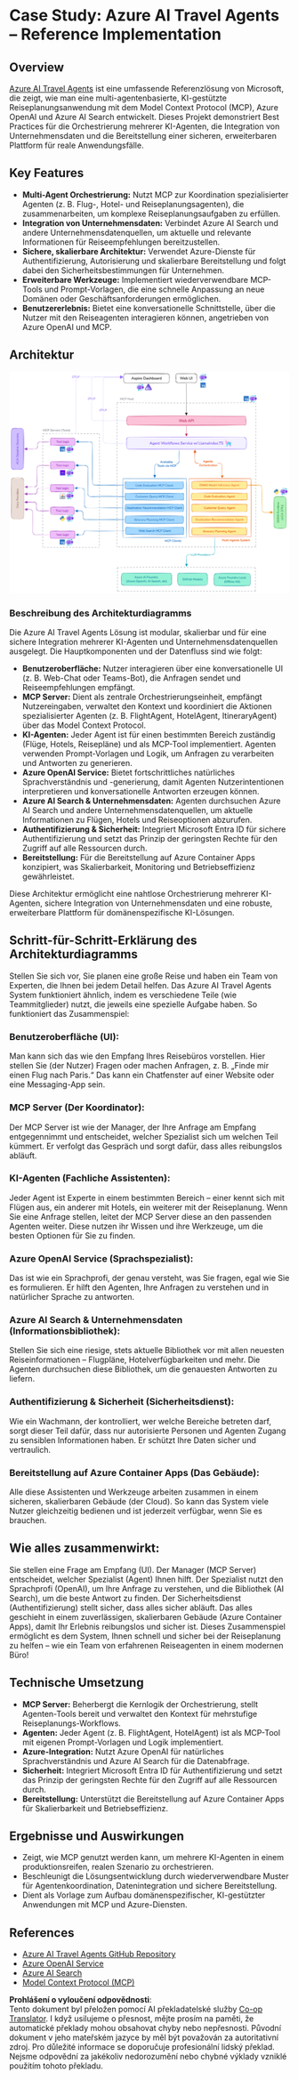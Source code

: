 <!--
CO_OP_TRANSLATOR_METADATA:
{
  "original_hash": "4d3415b9d2bf58bc69be07f945a69e07",
  "translation_date": "2025-05-27T16:18:28+00:00",
  "source_file": "09-CaseStudy/README.md",
  "language_code": "cs"
}
-->
# Case Study: Azure AI Travel Agents – Reference Implementation

## Overview

[Azure AI Travel Agents](https://github.com/Azure-Samples/azure-ai-travel-agents) ist eine umfassende Referenzlösung von Microsoft, die zeigt, wie man eine multi-agentenbasierte, KI-gestützte Reiseplanungsanwendung mit dem Model Context Protocol (MCP), Azure OpenAI und Azure AI Search entwickelt. Dieses Projekt demonstriert Best Practices für die Orchestrierung mehrerer KI-Agenten, die Integration von Unternehmensdaten und die Bereitstellung einer sicheren, erweiterbaren Plattform für reale Anwendungsfälle.

## Key Features
- **Multi-Agent Orchestrierung:** Nutzt MCP zur Koordination spezialisierter Agenten (z. B. Flug-, Hotel- und Reiseplanungsagenten), die zusammenarbeiten, um komplexe Reiseplanungsaufgaben zu erfüllen.
- **Integration von Unternehmensdaten:** Verbindet Azure AI Search und andere Unternehmensdatenquellen, um aktuelle und relevante Informationen für Reiseempfehlungen bereitzustellen.
- **Sichere, skalierbare Architektur:** Verwendet Azure-Dienste für Authentifizierung, Autorisierung und skalierbare Bereitstellung und folgt dabei den Sicherheitsbestimmungen für Unternehmen.
- **Erweiterbare Werkzeuge:** Implementiert wiederverwendbare MCP-Tools und Prompt-Vorlagen, die eine schnelle Anpassung an neue Domänen oder Geschäftsanforderungen ermöglichen.
- **Benutzererlebnis:** Bietet eine konversationelle Schnittstelle, über die Nutzer mit den Reiseagenten interagieren können, angetrieben von Azure OpenAI und MCP.

## Architektur
![Architecture](https://raw.githubusercontent.com/Azure-Samples/azure-ai-travel-agents/main/docs/ai-travel-agents-architecture-diagram.png)

### Beschreibung des Architekturdiagramms

Die Azure AI Travel Agents Lösung ist modular, skalierbar und für eine sichere Integration mehrerer KI-Agenten und Unternehmensdatenquellen ausgelegt. Die Hauptkomponenten und der Datenfluss sind wie folgt:

- **Benutzeroberfläche:** Nutzer interagieren über eine konversationelle UI (z. B. Web-Chat oder Teams-Bot), die Anfragen sendet und Reiseempfehlungen empfängt.
- **MCP Server:** Dient als zentrale Orchestrierungseinheit, empfängt Nutzereingaben, verwaltet den Kontext und koordiniert die Aktionen spezialisierter Agenten (z. B. FlightAgent, HotelAgent, ItineraryAgent) über das Model Context Protocol.
- **KI-Agenten:** Jeder Agent ist für einen bestimmten Bereich zuständig (Flüge, Hotels, Reisepläne) und als MCP-Tool implementiert. Agenten verwenden Prompt-Vorlagen und Logik, um Anfragen zu verarbeiten und Antworten zu generieren.
- **Azure OpenAI Service:** Bietet fortschrittliches natürliches Sprachverständnis und -generierung, damit Agenten Nutzerintentionen interpretieren und konversationelle Antworten erzeugen können.
- **Azure AI Search & Unternehmensdaten:** Agenten durchsuchen Azure AI Search und andere Unternehmensdatenquellen, um aktuelle Informationen zu Flügen, Hotels und Reiseoptionen abzurufen.
- **Authentifizierung & Sicherheit:** Integriert Microsoft Entra ID für sichere Authentifizierung und setzt das Prinzip der geringsten Rechte für den Zugriff auf alle Ressourcen durch.
- **Bereitstellung:** Für die Bereitstellung auf Azure Container Apps konzipiert, was Skalierbarkeit, Monitoring und Betriebseffizienz gewährleistet.

Diese Architektur ermöglicht eine nahtlose Orchestrierung mehrerer KI-Agenten, sichere Integration von Unternehmensdaten und eine robuste, erweiterbare Plattform für domänenspezifische KI-Lösungen.

## Schritt-für-Schritt-Erklärung des Architekturdiagramms
Stellen Sie sich vor, Sie planen eine große Reise und haben ein Team von Experten, die Ihnen bei jedem Detail helfen. Das Azure AI Travel Agents System funktioniert ähnlich, indem es verschiedene Teile (wie Teammitglieder) nutzt, die jeweils eine spezielle Aufgabe haben. So funktioniert das Zusammenspiel:

### Benutzeroberfläche (UI):
Man kann sich das wie den Empfang Ihres Reisebüros vorstellen. Hier stellen Sie (der Nutzer) Fragen oder machen Anfragen, z. B. „Finde mir einen Flug nach Paris.“ Das kann ein Chatfenster auf einer Website oder eine Messaging-App sein.

### MCP Server (Der Koordinator):
Der MCP Server ist wie der Manager, der Ihre Anfrage am Empfang entgegennimmt und entscheidet, welcher Spezialist sich um welchen Teil kümmert. Er verfolgt das Gespräch und sorgt dafür, dass alles reibungslos abläuft.

### KI-Agenten (Fachliche Assistenten):
Jeder Agent ist Experte in einem bestimmten Bereich – einer kennt sich mit Flügen aus, ein anderer mit Hotels, ein weiterer mit der Reiseplanung. Wenn Sie eine Anfrage stellen, leitet der MCP Server diese an den passenden Agenten weiter. Diese nutzen ihr Wissen und ihre Werkzeuge, um die besten Optionen für Sie zu finden.

### Azure OpenAI Service (Sprachspezialist):
Das ist wie ein Sprachprofi, der genau versteht, was Sie fragen, egal wie Sie es formulieren. Er hilft den Agenten, Ihre Anfragen zu verstehen und in natürlicher Sprache zu antworten.

### Azure AI Search & Unternehmensdaten (Informationsbibliothek):
Stellen Sie sich eine riesige, stets aktuelle Bibliothek vor mit allen neuesten Reiseinformationen – Flugpläne, Hotelverfügbarkeiten und mehr. Die Agenten durchsuchen diese Bibliothek, um die genauesten Antworten zu liefern.

### Authentifizierung & Sicherheit (Sicherheitsdienst):
Wie ein Wachmann, der kontrolliert, wer welche Bereiche betreten darf, sorgt dieser Teil dafür, dass nur autorisierte Personen und Agenten Zugang zu sensiblen Informationen haben. Er schützt Ihre Daten sicher und vertraulich.

### Bereitstellung auf Azure Container Apps (Das Gebäude):
Alle diese Assistenten und Werkzeuge arbeiten zusammen in einem sicheren, skalierbaren Gebäude (der Cloud). So kann das System viele Nutzer gleichzeitig bedienen und ist jederzeit verfügbar, wenn Sie es brauchen.

## Wie alles zusammenwirkt:

Sie stellen eine Frage am Empfang (UI).
Der Manager (MCP Server) entscheidet, welcher Spezialist (Agent) Ihnen hilft.
Der Spezialist nutzt den Sprachprofi (OpenAI), um Ihre Anfrage zu verstehen, und die Bibliothek (AI Search), um die beste Antwort zu finden.
Der Sicherheitsdienst (Authentifizierung) stellt sicher, dass alles sicher abläuft.
Das alles geschieht in einem zuverlässigen, skalierbaren Gebäude (Azure Container Apps), damit Ihr Erlebnis reibungslos und sicher ist.
Dieses Zusammenspiel ermöglicht es dem System, Ihnen schnell und sicher bei der Reiseplanung zu helfen – wie ein Team von erfahrenen Reiseagenten in einem modernen Büro!

## Technische Umsetzung
- **MCP Server:** Beherbergt die Kernlogik der Orchestrierung, stellt Agenten-Tools bereit und verwaltet den Kontext für mehrstufige Reiseplanungs-Workflows.
- **Agenten:** Jeder Agent (z. B. FlightAgent, HotelAgent) ist als MCP-Tool mit eigenen Prompt-Vorlagen und Logik implementiert.
- **Azure-Integration:** Nutzt Azure OpenAI für natürliches Sprachverständnis und Azure AI Search für die Datenabfrage.
- **Sicherheit:** Integriert Microsoft Entra ID für Authentifizierung und setzt das Prinzip der geringsten Rechte für den Zugriff auf alle Ressourcen durch.
- **Bereitstellung:** Unterstützt die Bereitstellung auf Azure Container Apps für Skalierbarkeit und Betriebseffizienz.

## Ergebnisse und Auswirkungen
- Zeigt, wie MCP genutzt werden kann, um mehrere KI-Agenten in einem produktionsreifen, realen Szenario zu orchestrieren.
- Beschleunigt die Lösungsentwicklung durch wiederverwendbare Muster für Agentenkoordination, Datenintegration und sichere Bereitstellung.
- Dient als Vorlage zum Aufbau domänenspezifischer, KI-gestützter Anwendungen mit MCP und Azure-Diensten.

## References
- [Azure AI Travel Agents GitHub Repository](https://github.com/Azure-Samples/azure-ai-travel-agents)
- [Azure OpenAI Service](https://azure.microsoft.com/en-us/products/ai-services/openai-service/)
- [Azure AI Search](https://azure.microsoft.com/en-us/products/ai-services/ai-search/)
- [Model Context Protocol (MCP)](https://modelcontextprotocol.io/)

**Prohlášení o vyloučení odpovědnosti**:  
Tento dokument byl přeložen pomocí AI překladatelské služby [Co-op Translator](https://github.com/Azure/co-op-translator). I když usilujeme o přesnost, mějte prosím na paměti, že automatické překlady mohou obsahovat chyby nebo nepřesnosti. Původní dokument v jeho mateřském jazyce by měl být považován za autoritativní zdroj. Pro důležité informace se doporučuje profesionální lidský překlad. Nejsme odpovědní za jakékoliv nedorozumění nebo chybné výklady vzniklé použitím tohoto překladu.